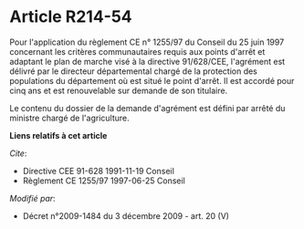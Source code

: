 # Article R214-54

Pour l'application du règlement CE n° 1255/97 du Conseil du 25 juin 1997 concernant les critères communautaires requis aux
points d'arrêt et adaptant le plan de marche visé à la directive 91/628/CEE, l'agrément est délivré par le directeur
départemental chargé de la protection des populations du département où est situé le point d'arrêt. Il est accordé pour cinq
ans et est renouvelable sur demande de son titulaire.

Le contenu du dossier de la demande d'agrément est défini par arrêté du ministre chargé de l'agriculture.

**Liens relatifs à cet article**

_Cite_:

  - Directive CEE 91-628 1991-11-19 Conseil
  - Règlement CE 1255/97 1997-06-25 Conseil

_Modifié par_:

  - Décret n°2009-1484 du 3 décembre 2009 - art. 20 (V)

